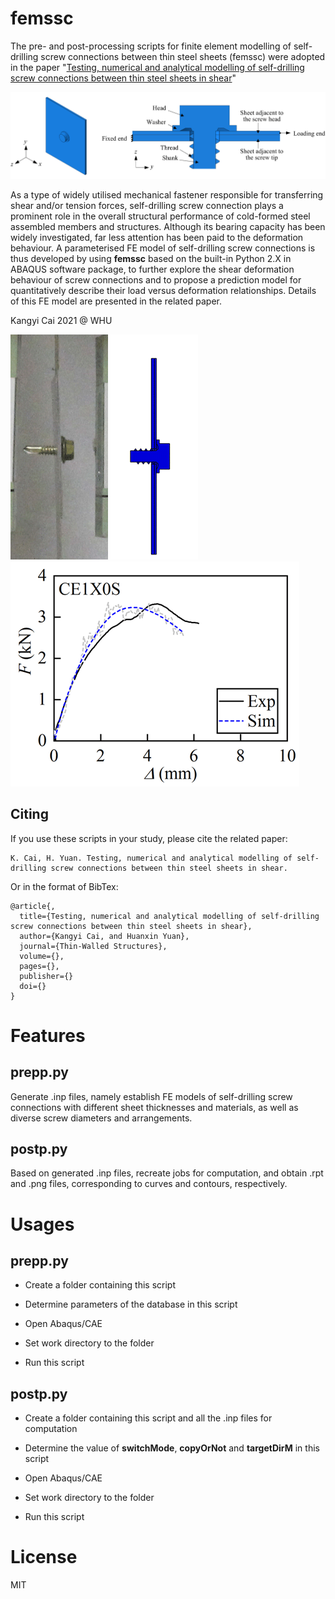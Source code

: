 # femssc

The pre- and post-processing scripts for finite element modelling of self-drilling screw connections between thin steel sheets (femssc) were adopted in the paper "[Testing, numerical and analytical modelling of self-drilling screw connections between thin steel sheets in shear]()"

![FE Model](images/FE_model.png)

As a type of widely utilised mechanical fastener responsible for transferring shear and/or tension forces, self-drilling screw connection plays a prominent role in the overall structural performance of cold-formed steel assembled members and structures. Although its bearing capacity has been widely investigated, far less attention has been paid to the deformation behaviour. A parameterised FE model of self-drilling screw connections is thus developed by using __femssc__ based on the built-in Python 2.X in ABAQUS software package, to further explore the shear deformation behaviour of screw connections and to propose a prediction model for quantitatively describe their load versus deformation relationships. Details of this FE model are presented in the related paper.

Kangyi Cai 2021 @ WHU

![CE1X0S-Exp](images/CE1X0S-Exp.gif) ![CE1X0S-FE](images/CE1X0S-FE.gif) ![CE1X0S-curve](images/CE1X0S-curve.gif)

## Citing

If you use these scripts in your study, please cite the related paper:
```
K. Cai, H. Yuan. Testing, numerical and analytical modelling of self-drilling screw connections between thin steel sheets in shear. 
```

Or in the format of BibTex:
```
@article{,
  title={Testing, numerical and analytical modelling of self-drilling screw connections between thin steel sheets in shear},
  author={Kangyi Cai, and Huanxin Yuan},
  journal={Thin-Walled Structures},
  volume={},
  pages={},
  publisher={}
  doi={}
}
```

# Features

## prepp.py

Generate .inp files, namely establish FE models of self-drilling screw connections with different sheet thicknesses and materials, as well as diverse screw diameters and arrangements.

## postp.py

Based on generated .inp files, recreate jobs for computation, and obtain .rpt and .png files, corresponding to curves and contours, respectively.

# Usages

## prepp.py

- Create a folder containing this script

- Determine parameters of the database in this script

- Open Abaqus/CAE

- Set work directory to the folder

- Run this script

## postp.py

- Create a folder containing this script and all the .inp files for computation

- Determine the value of __switchMode__, __copyOrNot__ and __targetDirM__ in this script

- Open Abaqus/CAE

- Set work directory to the folder

- Run this script

# License

MIT
